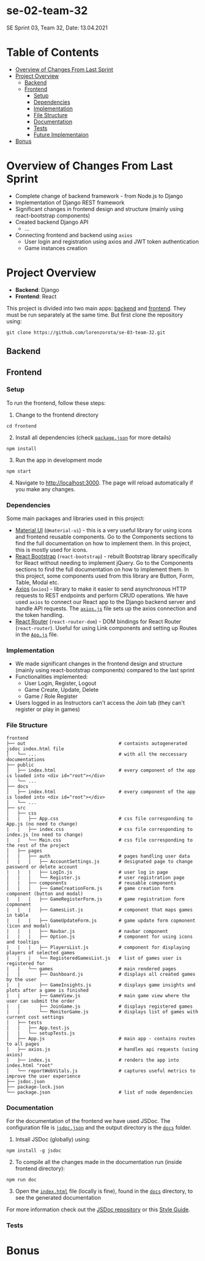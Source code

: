 # se-02-team-32

SE Sprint 03, Team 32, Date: 13.04.2021

# Table of Contents
- [Overview of Changes From Last Sprint](#overview-of-changes-from-last-sprint)
- [Project Overview](#project-overview)
  * [Backend](#backend)
  * [Frontend](#frontend)
    + [Setup](#setup)
    + [Dependencies](#dependencies)
    + [Implementation](#implementation)
    + [File Structure](#file-structure)
    + [Documentation](#documentation)
    + [Tests](#tests)
    + [Future Implementaion](#future-implementaion)
- [Bonus](#bonus)

# Overview of Changes From Last Sprint
* Complete change of backend framework - from Node.js to Django
* Implementation of Django REST framework
* Significant changes in frontend design and structure (mainly using react-bootstrap components)
* Created backend Django API
    - ...
* Connecting frontend and backend using `axios`
    - User login and registration using axios and JWT token authentication
    - Game instances creation

# Project Overview
* **Backend**: Django
* **Frontend**: React

This project is divided into two main apps: [backend](backend) and [frontend](frontend). They must be run separately at the same time. But first clone the repository using:
```
git clone https://github.com/lorenzorota/se-03-team-32.git
```
## Backend

## Frontend
### Setup
To run the frontend, follow these steps:
1. Change to the frontend directory
```
cd frontend
```
2. Install all dependencies (check [`package.json`](frontend/package.json) for more details)
```
npm install
```
3. Run the app in development mode
```
npm start
```
4. Navigate to [http://localhost:3000](http://localhost:3000). The page will reload automatically if you make any changes.

### Dependencies
Some main packages and libraries used in this project:
* [Material UI](https://material-ui.com) (`@material-ui`) - this is a very useful library for using icons and frontend reusable components. Go to the Components sections to find the full documentation on how to implement them. In this project, this is mostly used for icons.
* [React Bootstrap]() (`react-bootstrap`) - rebuilt Bootstrap library specifically for React without needing to implement jQuery. Go to the Components sections to find the full documentation on how to implement them. In this project, some components used from this library are Button, Form, Table, Modal etc.
* [Axios](https://github.com/axios/axios) (`axios`) - library to make it easier to send asynchronous HTTP requests to REST endpoints and perform CRUD operations. We have used `axios` to connect our React app to the Django backend server and handle API requests. The [`axios.js`](frontend/src/App.js) file sets up the axios connection and the token handling.
* [React Router](https://reactrouter.com/web/guides/quick-start) (`react-router-dom`) - DOM bindings for React Router (`react-router`). Useful for using Link components and setting up Routes in the [`App.js`](frontend/src/App.js) file.

### Implementation
* We made significant changes in the frontend design and structure (mainly using react-bootstrap components) compared to the last sprint
* Functionalities implemented:
    + User Login, Register, Logout
    + Game Create, Update, Delete
    + Game / Role Register
* Users logged in as Instructors can't access the Join tab (they can't register or play in games)

### File Structure
```
frontend   
├── out                                  # containts autogenerated jsdoc index.html file   
│   └── ...                              # with all the neccessary documentations
├── public                               
│   ├── index.html                       # every component of the app is loaded into <div id="root"></div>
│   └── ...
├── docs                               
│   ├── index.html                       # every component of the app is loaded into <div id="root"></div>
│   └── ...
├── src
│   ├── css
|   |   ├── App.css                      # css file corresponding to App.js (no need to change)
|   |   ├── index.css                    # css file corresponding to index.js (no need to change)
|   |   └── Main.css                     # css file corresponding to the rest of the project
│   ├── pages
|   |   ├── auth                         # pages handling user data
|   |   |   ├── AccountSettings.js       # designated page to change password or delete account 
|   |   |   ├── LogIn.js                 # user log in page
|   |   |   └── Register.js              # user registration page
│   |   ├── components                   # reusable components
|   |   |   ├── GameCreationForm.js      # game creation form component (button and modal)
|   |   |   ├── GameRegisterForm.js      # game registration form copmonent
|   |   |   ├── GamesList.js             # component that maps games in table
|   |   |   ├── GameUpdateForm.js        # game update form copmonent (icon and modal)
|   |   |   ├── Navbar.js                # navbar component
|   |   |   ├── Option.js                # component for using icons and tooltips
|   |   |   ├── PlayersList.js           # component for displaying players of selected games
|   |   |   └── RegisteredGamesList.js   # list of games user is registered for
|   |   └── games                        # main rendered pages
|   |       ├── Dashboard.js             # displays all created games by the user
|   |       ├── GameInsights.js          # displays game insights and plots after a game is finished
|   |       ├── GameView.js              # main game view where the user can submit the order
|   |       ├── JoinGame.js              # displays registered games
|   |       └── MonitorGame.js           # displays list of games with current cost settings
│   ├── tests
|   |   ├── App.test.js
|   |   └── setupTests.js
│   ├── App.js                           # main app - contains routes to all pages
│   ├── axios.js                         # handles api requests (using axios)
|   ├── index.js                         # renders the app into index.html "root"
│   └── reportWebVitals.js               # captures useful metrics to improve the user experience
├── jsdoc.json 
├── package-lock.json 
└── package.json                         # list of node dependencies
```

### Documentation
For the documentation of the frontend we have used JSDoc. The configuration file is [`jsdoc.json`](frontend/jsdoc.json) and the output directory is the [`docs`](frontend/docs) folder.
1. Intsall JSDoc (globally) using:
```
npm install -g jsdoc
```
2. To compile all the changes made in the documentation run (inside frontend directory):
```
npm run doc
```
3. Open the [`index.html`]([`docs`](frontend/docs/index.html)) file (locally is fine), found in the [`docs`](frontend/docs) directory, to see the generated documentation

For more information check out the [JSDoc repository](https://github.com/jsdoc/jsdoc) or this [Style Guide](https://github.com/shri/JSDoc-Style-Guide#links).

### Tests


# Bonus
